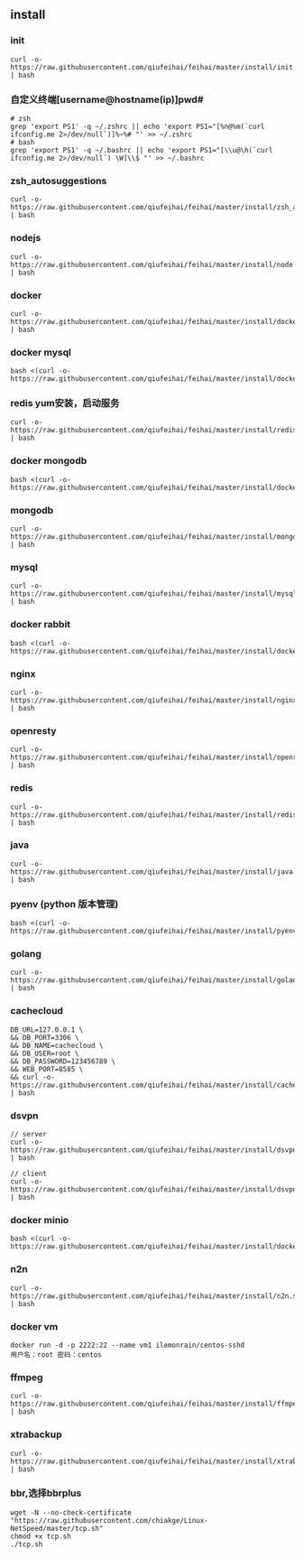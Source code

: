 ## install

### init
```
curl -o- https://raw.githubusercontent.com/qiufeihai/feihai/master/install/init.sh | bash
```

### 自定义终端[username@hostname(ip)]pwd#
```
# zsh
grep 'export PS1' -q ~/.zshrc || echo 'export PS1="[%n@%m(`curl ifconfig.me 2>/dev/null`)]%~%# "' >> ~/.zshrc
# bash
grep 'export PS1' -q ~/.bashrc || echo 'export PS1="[\\u@\h(`curl ifconfig.me 2>/dev/null`) \W]\\$ "' >> ~/.bashrc
```

### zsh_autosuggestions
```
curl -o- https://raw.githubusercontent.com/qiufeihai/feihai/master/install/zsh_autosuggestions.sh | bash
```

### nodejs
```
curl -o- https://raw.githubusercontent.com/qiufeihai/feihai/master/install/node.sh | bash
```

### docker
```
curl -o- https://raw.githubusercontent.com/qiufeihai/feihai/master/install/docker.sh | bash
```

### docker mysql
```
bash <(curl -o- https://raw.githubusercontent.com/qiufeihai/feihai/master/install/docker_mysql.sh)
```

### redis   yum安装，启动服务
```
curl -o- https://raw.githubusercontent.com/qiufeihai/feihai/master/install/redis_yum.sh | bash
```

### docker mongodb
```
bash <(curl -o- https://raw.githubusercontent.com/qiufeihai/feihai/master/install/docker_mongodb.sh)
```

### mongodb
```
curl -o- https://raw.githubusercontent.com/qiufeihai/feihai/master/install/mongodb.sh | bash
```

### mysql
```
curl -o- https://raw.githubusercontent.com/qiufeihai/feihai/master/install/mysql.sh | bash
```

### docker rabbit
```
bash <(curl -o- https://raw.githubusercontent.com/qiufeihai/feihai/master/install/docker_rabbit.sh)
```

### nginx
```
curl -o- https://raw.githubusercontent.com/qiufeihai/feihai/master/install/nginx.sh | bash
```

### openresty
```
curl -o- https://raw.githubusercontent.com/qiufeihai/feihai/master/install/openresty.sh | bash
```

### redis
```
curl -o- https://raw.githubusercontent.com/qiufeihai/feihai/master/install/redis.sh | bash
```

### java
```
curl -o- https://raw.githubusercontent.com/qiufeihai/feihai/master/install/java.sh | bash
```

### pyenv (python 版本管理)
```
bash <(curl -o- https://raw.githubusercontent.com/qiufeihai/feihai/master/install/pyenv.sh)
```

### golang
```
curl -o- https://raw.githubusercontent.com/qiufeihai/feihai/master/install/golang.sh | bash
```

### cachecloud
```
DB_URL=127.0.0.1 \
&& DB_PORT=3306 \
&& DB_NAME=cachecloud \
&& DB_USER=root \
&& DB_PASSWORD=123456789 \
&& WEB_PORT=8585 \
&& curl -o- https://raw.githubusercontent.com/qiufeihai/feihai/master/install/cachecloud.sh | bash

```

### dsvpn
```
// server
curl -o- https://raw.githubusercontent.com/qiufeihai/feihai/master/install/dsvpn_server.sh | bash

// client
curl -o- https://raw.githubusercontent.com/qiufeihai/feihai/master/install/dsvpn_client.sh | bash

```

### docker minio
```
bash <(curl -o- https://raw.githubusercontent.com/qiufeihai/feihai/master/install/docker_minio.sh)
```

### n2n
```
curl -o- https://raw.githubusercontent.com/qiufeihai/feihai/master/install/n2n.sh | bash
```

### docker vm 
```
docker run -d -p 2222:22 --name vm1 ilemonrain/centos-sshd  
用户名：root 密码：centos
```

### ffmpeg
```
curl -o- https://raw.githubusercontent.com/qiufeihai/feihai/master/install/ffmpeg.sh | bash
```

### xtrabackup
```
curl -o- https://raw.githubusercontent.com/qiufeihai/feihai/master/install/xtrabackup.sh | bash
```

### bbr,选择bbrplus
```
wget -N --no-check-certificate "https://raw.githubusercontent.com/chiakge/Linux-NetSpeed/master/tcp.sh"
chmod +x tcp.sh
./tcp.sh
```